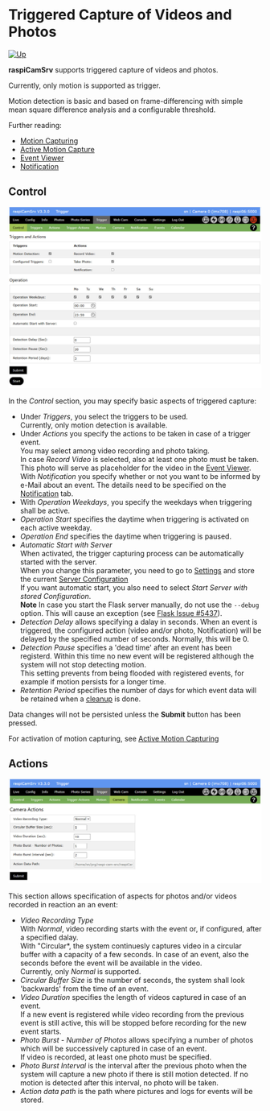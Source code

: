 # Triggered Capture of Videos and Photos

[![Up](img/goup.gif)](./UserGuide.md)

**raspiCamSrv** supports triggered capture of videos and photos.

Currently, only motion is supported as trigger.

Motion detection is basic and based on frame-differencing with simple mean square difference analysis and a configurable threshold.

Further reading:
- [Motion Capturing](./TriggerMotion.md)
- [Active Motion Capture](./TriggerActive.md)
- [Event Viewer](./TriggerEventViewer.md)
- [Notification](./TriggerNotification.md)

## Control

![Triggercontrol](./img/Trigger_Control.jpg)

In the *Control* section, you may specify basic aspects of triggered capture:

- Under *Triggers*, you select the triggers to be used.   
Currently, only motion detection is available.
- Under *Actions* you specify the actions to be taken in case of a trigger event.   
You may select among video recording and photo taking.   
In case *Record Video* is selected, also at least one photo must be taken. This photo will serve as placeholder for the video in the [Event Viewer](./TriggerEventViewer.md).    
With *Notification* you specify whether or not you want to be informed by e-Mail about an event. The details need to be specified on the [Notification](./TriggerNotification.md) tab.
- With *Operation Weekdays*, you specify the weekdays when triggering shall be active.
- *Operation Start* specifies the daytime when triggering is activated on each active weekday.
- *Operation End* specifies the daytime when triggering is paused.
- *Automatic Start with Server*   
When activated, the trigger capturing process can be automatically started with the server.   
When you change this parameter, you need to go to [Settings](./Settings.md) and store the current [Server Configuration](./SettingsConfiguration.md)   
If you want automatic start, you also need to select *Start Server with stored Configuration*.    
**Note** In case you start the Flask server manually, do not use the ```--debug``` option. This will cause an exception (see [Flask Issue #5437](https://github.com/pallets/flask/discussions/5437)).
- *Detection Delay* allows specifying a dalay in seconds. When an event is triggered, the configured action (video and/or photo, Notification) will be delayed by the specified number of seconds. Normally, this will be 0.
- *Detection Pause* specifies a 'dead time' after an event has been registerd. Within this time no new event will be registered although the system will not stop detecting motion.   
This setting prevents from being flooded with registered events, for example if motion persists for a longer time.
- *Retention Period* specifies the number of days  for which event data will be retained when a [cleanup](./TriggerEventViewer.md#cleanup) is done.

Data changes will not be persisted unless the **Submit** button has been pressed.

For activation of motion capturing, see [Active Motion Capturing](./TriggerActive.md) 

## Actions

![Action](./img/Trigger_Action.jpg)

This section allows specification of aspects for photos and/or videos recorded in reaction an an  event:

- *Video Recording Type*   
With *Normal*, video recording starts with the event or, if configured, after a specified dalay.   
With "Circular*, the system continuesly captures video in a circular buffer with a capacity of a few seconds. In case of an event, also the seconds before the event will be available in the video.   
Currently, only *Normal* is supported.
- *Circular Buffer Size* is the number of seconds, the system shall look 'backwards' from the time of an event.
- *Video Duration* specifies the length of videos captured in case of an event.    
If a new event is registered while video recording from the previous event is still active, this will be stopped before recording for the new event starts.
- *Photo Burst - Number of Photos* allows specifying a number of photos which will be successively captured in case of an event.   
If video is recorded, at least one photo must be specified.
- *Photo Burst Interval* is the interval after the previous photo when the system will capture a new photo if there is still motion detected. If no motion is detected after this interval, no photo will be taken.
- *Action data path* is the path where pictures and logs for events will be stored.